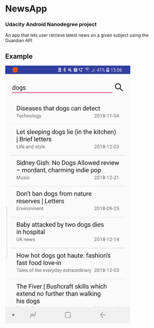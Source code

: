 # NewsApp
### Udacity Android Nanodegree project
An app that lets user retrieve latest news on a given subject using the Guardian API 

## Example 
<img src="dogs.jpg" alt="dogs" width="400"/>



